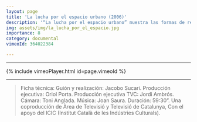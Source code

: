 ```yaml
---
layout: page
title: 'La lucha por el espacio urbano (2006)'
description: '“La lucha por el espacio urbano” muestra las formas de respuesta de distintas asociaciones vecinales, trabajadores de fábricas en deslocalización, artistas que comparten talleres y Okupas que actúan en el territorio. El documental se introduce en todo este tejido social reflejando el conflicto entre lo nuevo y lo viejo, entre el patrimonio como memoria social y el progreso como un bello ángel destructor.'
img: assets/img/la_lucha_por_el_espacio.jpg
importance: 8
category: documental
vimeoId: 364022384

---
```


<hr />
{% include vimeoPlayer.html id=page.vimeoId %}
<hr />

 >Ficha técnica: Guión y realización: Jacobo Sucari. Producción ejecutiva: Oriol Porta. Producción ejecutiva TVC: Jordi Ambrós. Cámara: Toni Anglada. Música: Joan Saura. Duración: 59:30”. Una coproducción de Àrea de Televisió y Televisió de Catalunya, Con el apoyo del ICIC (Institut Català de les Indústries Culturals). 
